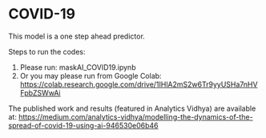 # COVID-19
This model is a one step ahead predictor.


Steps to run the codes:
1. Please run: maskAI_COVID19.ipynb
2. Or you may please run from Google Colab:
https://colab.research.google.com/drive/1IHlA2mS2w6Tr9yyUSHa7nHVFpbZSWwAi

The published work and results (featured in Analytics Vidhya) are available at: 
https://medium.com/analytics-vidhya/modelling-the-dynamics-of-the-spread-of-covid-19-using-ai-946530e06b46
